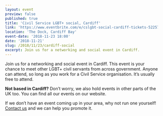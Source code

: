 ```yaml
---
layout: event
preview: false
published: true
title: 'Civil Service LGBT+ social, Cardiff'
link: 'https://www.eventbrite.com/e/cslgbt-social-cardiff-tickets-52257568795'
location: 'The Dock, Cardiff Bay'
event-date: '2018-11-23 18:00'
date: '2018-11-21'
slug: /2018/11/23/cardiff-social
excerpt: Join us for a networking and social event in Cardiff.
---
```

Join us for a networking and social event in Cardiff. This event is your chance to meet other LGBT+ civil servants from across government. Anyone can attend, so long as you work for a Civil Service organisation. It’s usually free to attend.

**Not based in Cardiff?** Don’t worry, we also hold events in other parts of the UK too. You can find all our events on our website.

If we don’t have an event coming up in your area, why not run one yourself! [Contact us](/about/contact-us/) and we can help you promote it.
